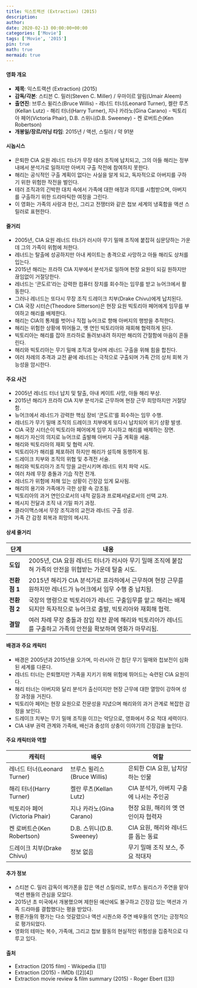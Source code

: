 ```yaml
---
title: 익스트랙션 (Extraction) (2015)
description: 
author: 
date: 2020-02-13 00:00:00+00:00
categories: ['Movie']
tags: ['Movie', '2015']
pin: true
math: true
mermaid: true
---
```

#### 영화 개요

- **제목**: 익스트랙션 (Extraction) (2015)  
- **감독/각본**: 스티븐 C. 밀러(Steven C. Miller) / 우마이르 알림(Umair Aleem)  
- **출연진**: 브루스 윌리스(Bruce Willis) - 레너드 터너(Leonard Turner), 켈란 루츠(Kellan Lutz) - 해리 터너(Harry Turner), 지나 카라노(Gina Carano) - 빅토리아 페어(Victoria Phair), D.B. 스위니(D.B. Sweeney) - 켄 로버트슨(Ken Robertson)  
- **개봉일/장르/러닝 타임**: 2015년 / 액션, 스릴러 / 약 91분  

#### 시놉시스

- 은퇴한 CIA 요원 레너드 터너가 무장 테러 조직에 납치되고, 그의 아들 해리는 정부 내에서 분석가로 일하지만 아버지 구출 작전에 참여하지 못한다.  
- 해리는 공식적인 구출 계획이 없다는 사실을 알게 되고, 독자적으로 아버지를 구하기 위한 위험한 작전을 벌인다.  
- 테러 조직과의 긴박한 대치 속에서 가족에 대한 애정과 의지를 시험받으며, 아버지를 구출하기 위한 드라마틱한 여정을 그린다.  
- 이 영화는 가족의 사랑과 헌신, 그리고 전쟁터와 같은 첩보 세계의 냉혹함을 액션 스릴러로 표현한다.  

#### 줄거리

- 2005년, CIA 요원 레너드 터너가 러시아 무기 밀매 조직에 붙잡혀 심문당하는 가운데 그의 가족이 위험에 처한다.  
- 레너드는 탈출에 성공하지만 아내 케이트는 총격으로 사망하고 아들 해리도 상처를 입는다.  
- 2015년 해리는 프라하 CIA 지부에서 분석가로 일하며 현장 요원이 되길 원하지만 끊임없이 거절당한다.  
- 레너드는 ‘콘도르’라는 강력한 컴퓨터 장치를 회수하는 임무를 받고 뉴어크에서 활동한다.  
- 그러나 레너드는 또다시 무장 조직 드레이크 치부(Drake Chivu)에게 납치된다.  
- CIA 국장 시터슨(Theodore Sitterson)은 현장 요원 빅토리아 페어에게 임무를 부여하고 해리를 배제한다.  
- 해리는 CIA의 통제를 벗어나 직접 뉴어크로 향해 아버지의 행방을 추적한다.  
- 해리는 위험한 상황에 뛰어들고, 옛 연인 빅토리아와 재회해 협력하게 된다.  
- 빅토리아는 해리를 잡아 프라하로 돌려보내려 하지만 해리의 간절함에 마음이 흔들린다.  
- 해리와 빅토리아는 무기 밀매 조직과 맞서며 레너드 구출을 위해 힘을 합친다.  
- 여러 차례의 추격과 교전 끝에 레너드는 극적으로 구출되며 가족 간의 상처 회복 가능성을 암시한다.  

#### 주요 사건

- 2005년 레너드 터너 납치 및 탈출, 아내 케이트 사망, 아들 해리 부상.  
- 2015년 해리가 프라하 CIA 지부 분석가로 근무하며 현장 근무 희망하지만 거절당함.  
- 뉴어크에서 레너드가 강력한 핵심 장비 ‘콘도르’를 회수하는 임무 수행.  
- 레너드가 무기 밀매 조직의 드레이크 치부에게 또다시 납치되어 위기 상황 발생.  
- CIA 국장 시터슨이 빅토리아 페어에게 임무 지시하고 해리를 배제하는 장면.  
- 해리가 자신의 의지로 뉴어크로 출발해 아버지 구출 계획을 세움.  
- 해리와 빅토리아의 재회 및 협력 시작.  
- 빅토리아가 해리를 체포하려 하지만 해리가 설득해 동행하게 됨.  
- 드레이크 치부와 조직의 위협 및 추격전 서술.  
- 해리와 빅토리아가 조직 망을 교란시키며 레너드 위치 파악 시도.  
- 여러 차례 무장 충돌과 기습 작전 전개.  
- 레너드가 위험에 처해 있는 상황이 긴장감 있게 묘사됨.  
- 해리의 용기와 가족애가 극한 상황 속 강조됨.  
- 빅토리아의 과거 연인으로서의 내적 갈등과 프로페셔널로서의 선택 교차.  
- 메시지 전달과 조직 내 기밀 파기 과정.  
- 클라이맥스에서 무장 조직과의 교전과 레너드 구출 성공.  
- 가족 간 감정 회복과 희망의 메시지.  

#### 상세 줄거리

| **단계**   | **내용**                                                                                                         |
|------------|------------------------------------------------------------------------------------------------------------------|
| **도입**   | 2005년, CIA 요원 레너드 터너가 러시아 무기 밀매 조직에 붙잡혀 가족의 안전을 위협받는 가운데 탈출 시도.              |
| **전환점 1**| 2015년 해리가 CIA 분석가로 프라하에서 근무하며 현장 근무를 원하지만 레너드가 뉴어크에서 임무 수행 중 납치됨.             |
| **전환점 2**| 국장의 명령으로 빅토리아가 레너드 구출임무를 맡고 해리는 배제되지만 독자적으로 뉴어크로 출발, 빅토리아와 재회해 협력.     |
| **결말**   | 여러 차례 무장 충돌과 잠입 작전 끝에 해리와 빅토리아가 레너드를 구출하고 가족의 안전을 확보하며 영화가 마무리됨.             |

#### 배경과 주요 캐릭터

- 배경은 2005년과 2015년을 오가며, 미·러시아 간 첨단 무기 밀매와 첩보전이 심화된 세계를 다룬다.  
- 레너드 터너는 은퇴했지만 가족을 지키기 위해 위험에 뛰어드는 숙련된 CIA 요원이다.  
- 해리 터너는 아버지와 달리 분석가 출신이지만 현장 근무에 대한 열망이 강하며 성장 과정을 거친다.  
- 빅토리아 페어는 현장 요원으로 전문성을 지녔으며 해리와의 과거 관계로 복잡한 감정을 보인다.  
- 드레이크 치부는 무기 밀매 조직을 이끄는 악당으로, 영화에서 주요 적대 세력이다.  
- CIA 내부 권력 관계와 가족애, 배신과 충성의 상충이 이야기의 긴장감을 높인다.  

#### 주요 캐릭터와 역할

| **캐릭터**     | **배우**           | **역할**                               |
|----------------|--------------------|--------------------------------------|
| 레너드 터너(Leonard Turner) | 브루스 윌리스(Bruce Willis)     | 은퇴한 CIA 요원, 납치당하는 인물          |
| 해리 터너(Harry Turner)     | 켈란 루츠(Kellan Lutz)          | CIA 분석가, 아버지 구출에 나서는 주인공    |
| 빅토리아 페어(Victoria Phair) | 지나 카라노(Gina Carano)        | 현장 요원, 해리의 옛 연인이자 협력자        |
| 켄 로버트슨(Ken Robertson) | D.B. 스위니(D.B. Sweeney)       | CIA 요원, 해리와 레너드를 돕는 동료          |
| 드레이크 치부(Drake Chivu)  | 정보 없음                     | 무기 밀매 조직 보스, 주요 적대자              |

#### 추가 정보

- 스티븐 C. 밀러 감독이 메가폰을 잡은 액션 스릴러로, 브루스 윌리스가 주연을 맡아 액션 팬들의 관심을 모았다.  
- 2015년 초 미국에서 개봉했으며 제한된 예산에도 불구하고 긴장감 있는 액션과 가족 드라마를 결합했다는 평을 받았다.  
- 평론가들의 평가는 다소 엇갈렸으나 액션 시퀀스와 주연 배우들의 연기는 긍정적으로 평가되었다.  
- 영화의 테마는 복수, 가족애, 그리고 첩보 활동의 현실적인 위험성을 집중적으로 다루고 있다.  

#### 출처

- Extraction (2015 film) - Wikipedia ([1])  
- Extraction (2015) - IMDb ([2][4])  
- Extraction movie review & film summary (2015) - Roger Ebert ([3])
